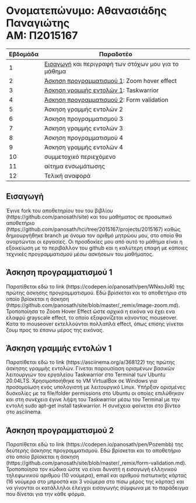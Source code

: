 <h1>Ονοματεπώνυμο: Αθανασιάδης Παναγιώτης<br>
ΑΜ: Π2015167</h1>

| Εβδομάδα | Παραδοτέο |
| --- | --- |
| 1 | [Εισαγωγή](#εισαγωγή) και περιγραφή των στόχων μου για το μάθημα |
| 2 | [Άσκηση προγραμματισμού 1](#άσκηση-προγραμματισμού-1): Zoom hover effect |
| 3 | [Άσκηση γραμμής εντολών 1](#άσκηση-γραμμής-εντολών-1): Taskwarrior |
| 4 | [Άσκηση προγραμματισμού 2](#άσκηση-προγραμματισμού-2): Form validation |
| 5 | Άσκηση γραμμής εντολών 2 |
| 6 | Άσκηση προγραμματισμού 3 |
| 7 | Άσκηση γραμμής εντολών 3 |
| 8 | Άσκηση προγραμματισμού 4 |
| 9 | Άσκηση γραμμής εντολών 4 |
| 10 | συμμετοχικό περιεχόμενο |
| 11 | αίτημα ενσωμάτωσης |
| 12 | Τελική αναφορά |

<h2>Εισαγωγή</h2>
Έγινε fork του αποθετηρίου του του βιβλίου (https://github.com/panosath/site) και του μαθήματος σε προσωπικό αποθετήριο (https://github.com/panosath/hci/tree/2015167/projects/2015167) καθώς δημιουργήθηκε branch με όνομα τον αριθμό μητρώου μου, στο οποίο θα αναρτώνται οι εργασίες. Οι προσδοκίες μου από αυτό το μάθημα είναι η εξοικείωση με το περιβάλλον του github και η καλύτερη επαφή με κάποιες τεχνικές προγραμματισμού μέσω ασκήσεων του μαθήματος.

<h2>Άσκηση προγραμματισμού 1</h2>
Παρατίθεται εδώ το link (https://codepen.io/panosath/pen/WNxoJoR) της πρώτης άσκησης προγραμματισμού. Εδώ βρίσκεται και το αποθετήριο στο οποίο βρίσκεται η άσκηση (https://github.com/panosath/site/blob/master/_remix/image-zoom.md). Τροποποίησα το Zoom Hover Effect ώστε αρχικά η εικόνα να έχει ενα ελαφρύ grayscale effect, το οποίο εξαφανίζεται κάνοντας mouseover. Κατα το mouseover εκτελλούνται πολλαπλά effect, όπως επίσης γίνεται ζουμ προς το έπανω μέρος της εικόνας.

<h2>Άσκηση γραμμής εντολών 1</h2>
Παρατίθεται εδώ το link (https://asciinema.org/a/368122) της πρώτης άσκησης γραμμής εντολών. Γίνεται παρουσίαση ορισμένων βασικών λειτουργιών του εργαλείου Taskwarrior στο Terminal των Ubuntu 20.04LTS. Χρησιμοποιήθηκε το VM VirtualBox σε Windows για προσομοίωση ενός υπολογιστή με λειτουργικό Linux. Υπήρξαν ορισμένες δυσκολίες με τα file/folder permissions στο Ubuntu οι οποίες επιλύθηκαν και στη συνέχεια έγινε λήψη του Taskwarrior μέσω του Terminal με την εντολή sudo apt-get install taskwarrior. Η συνέχεια φαίνεται στο βίντεο στο asciinema.

<h2>Άσκηση προγραμματισμού 2</h2>
Παρατίθεται εδώ το link (https://codepen.io/panosath/pen/Pozembb) της δεύτερης άσκησης προγραμματισμού. Εδώ βρίσκεται και το αποθετήριο στο οποίο βρίσκεται η άσκηση (https://github.com/panosath/site/blob/master/_remix/form-validation.md). Τροποποίησα τον κώδικα ώστε να είναι δυνατή η εισαγωγή ελληνικού τηλεφωνικού αριθμού (10 νούμερα), email και αριθμού πιστωτικής κάρτας (16 νούμερα στο μπροστά και 3 νούμερα στο πίσω μέρος της κάρτας) και να γίνονται οι κατάλληλοι έλεγχοι εισαγωγής σύμφωνα με το παράδειγμα που δίνεται για την κάθε φόρμα.
